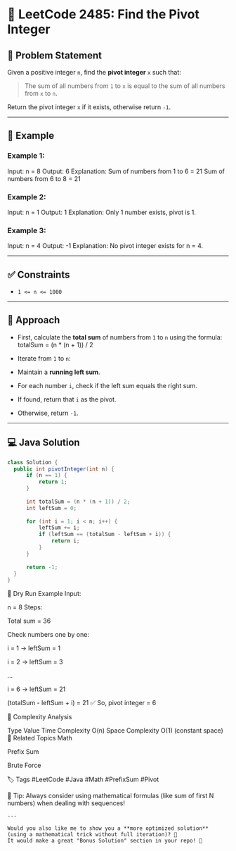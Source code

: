 # 🎯 LeetCode 2485: Find the Pivot Integer

## 📜 Problem Statement

Given a positive integer `n`, find the **pivot integer** `x` such that:

> The sum of all numbers from `1` to `x` is equal to the sum of all numbers from `x` to `n`.

Return the pivot integer `x` if it exists, otherwise return `-1`.

---

## 🧠 Example

### Example 1:
Input: n = 8 Output: 6 Explanation: Sum of numbers from 1 to 6 = 21 Sum of numbers from 6 to 8 = 21


### Example 2:
Input: n = 1 Output: 1 Explanation: Only 1 number exists, pivot is 1.




### Example 3:
Input: n = 4 Output: -1 Explanation: No pivot integer exists for n = 4.


---

## ✅ Constraints

- `1 <= n <= 1000`

---

## 🧩 Approach

- First, calculate the **total sum** of numbers from `1` to `n` using the formula:  
totalSum = (n * (n + 1)) / 2

- Iterate from `1` to `n`:
- Maintain a **running left sum**.
- For each number `i`, check if the left sum equals the right sum.
- If found, return that `i` as the pivot.
- Otherwise, return `-1`.

---

## 💻 Java Solution

```java
class Solution {
  public int pivotInteger(int n) {
      if (n == 1) {
          return 1;
      }
      
      int totalSum = (n * (n + 1)) / 2;
      int leftSum = 0;
      
      for (int i = 1; i < n; i++) {
          leftSum += i;
          if (leftSum == (totalSum - leftSum + i)) {
              return i;
          }
      }
      
      return -1;
  }
}
```
🏁 Dry Run Example
Input:


n = 8
Steps:

Total sum = 36

Check numbers one by one:

i = 1 → leftSum = 1

i = 2 → leftSum = 3

...

i = 6 → leftSum = 21

(totalSum - leftSum + i) = 21 ✅ So, pivot integer = 6

🧮 Complexity Analysis

Type	Value
Time Complexity	O(n)
Space Complexity	O(1) (constant space)
📂 Related Topics
Math

Prefix Sum

Brute Force

🏷️ Tags
#LeetCode #Java #Math #PrefixSum #Pivot

🚀 Tip: Always consider using mathematical formulas (like sum of first N numbers) when dealing with sequences!


```
---

Would you also like me to show you a **more optimized solution** (using a mathematical trick without full iteration)? 🚀  
It would make a great "Bonus Solution" section in your repo! 🌟
```







